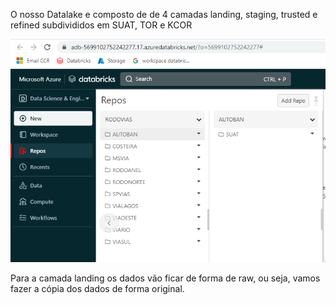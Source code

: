 O nosso Datalake e composto de de 4 camadas landing, staging, trusted e refined subdivididos em SUAT, TOR e KCOR

![image.png](/.attachments/image-90831555-4f82-4b70-a1e4-89657bd5c14b.png)

Para a camada landing os dados vão ficar de forma de raw, ou seja, vamos fazer a cópia dos dados de forma original.
